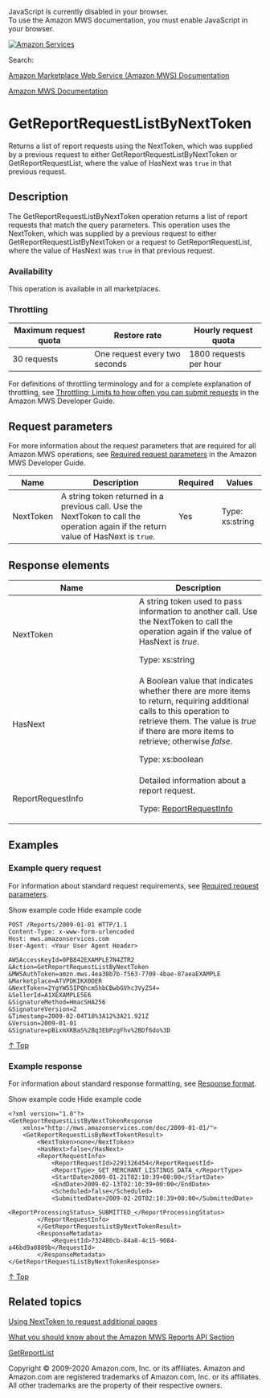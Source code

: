 <div id="MWSDX_noscript">

JavaScript is currently disabled in your browser.  
To use the Amazon MWS documentation, you must enable JavaScript in your
browser.

</div>

<div id="MWSDX_divtop">

[![Amazon
Services](https://images-na.ssl-images-amazon.com/images/G/08/mwsportal/fr_FR/amazonservices.gif "Amazon Services")](http://services.amazon.fr)

<div id="MWSDX_search">

<span id="MWSDX_searchlbl">Search:</span>

</div>

  
<span id="MWSDX_titlebar">[Amazon Marketplace Web Service (Amazon MWS)
Documentation](https://developer.amazonservices.fr/gp/mws/docs.html)</span>

</div>

<div id="MWSDX_divbottom">

<div id="MWSDX_divleft">

<div id="MWSDX_toc">

</div>

</div>

<div id="MWSDX_divright">

<div id="MWSDX_content">

<span id="MWSDX_breadcrumbs">[Amazon MWS
Documentation](https://developer.amazonservices.fr/gp/mws/docs.html)</span>

<div id="Reports_GetReportRequestListByNextToken" class="nested0">

GetReportRequestListByNextToken
===============================

<div class="body">

<span class="ph">Returns a list of report requests using the <span
class="keyword parmname">NextToken</span>, which was supplied by a
previous request to either <span
class="keyword apiname">GetReportRequestListByNextToken</span> or <span
class="keyword apiname">GetReportRequestList</span>, where the value of
<span class="keyword parmname">HasNext</span> was `true` in that
previous request.</span>

</div>

<div id="Description" class="topic concept nested1">

Description
-----------

<div class="body conbody">

The <span id="Description__GetReportRequestListByNextToken"
class="keyword apiname">GetReportRequestListByNextToken</span> operation
returns a list of report requests that match the query parameters. This
operation uses the <span class="keyword parmname">NextToken</span>,
which was supplied by a previous request to either <span
class="keyword apiname">GetReportRequestListByNextToken</span> or a
request to <span class="keyword apiname">GetReportRequestList</span>,
where the value of <span class="keyword parmname">HasNext</span> was
`true` in that previous request.

<div class="section">

### Availability

This operation is available in all marketplaces.

</div>

<div class="section">

### Throttling

<div class="p">

<div class="tablenoborder">

| Maximum request quota | Restore rate                  | Hourly request quota   |
|-----------------------|-------------------------------|------------------------|
| 30 requests           | One request every two seconds | 1800 requests per hour |

</div>

<span class="ph">For definitions of throttling terminology and for a
complete explanation of throttling, see
<a href="../dev_guide/DG_Throttling.md" class="xref">Throttling: Limits to how often you can submit requests</a>
in the <span class="ph">Amazon MWS Developer Guide</span>.</span>

</div>

</div>

</div>

</div>

<div id="RequestParameters" class="topic reference nested1">

Request parameters
------------------

<div class="body refbody">

<div class="section">

<span class="ph">For more information about the request parameters that
are required for all <span class="ph">Amazon MWS</span> operations, see
<a href="../dev_guide/DG_RequiredRequestParameters.md" class="xref">Required request parameters</a>
in the <span class="ph">Amazon MWS Developer Guide</span>.</span>

</div>

<div class="tablenoborder">

| Name                                            | Description                                                                                                                                                                                                                             | Required | Values                                  |
|-------------------------------------------------|-----------------------------------------------------------------------------------------------------------------------------------------------------------------------------------------------------------------------------------------|----------|-----------------------------------------|
| <span class="keyword parmname">NextToken</span> | <span class="ph">A string token returned in a previous call. Use the <span class="keyword parmname">NextToken</span> to call the operation again if the return value of <span class="keyword parmname">HasNext</span> is `true`.</span> | Yes      | <span class="ph">Type: xs:string</span> |

</div>

</div>

</div>

<div id="ResponseElements" class="topic reference nested1">

Response elements
-----------------

<div class="body refbody">

<div class="tablenoborder">

<table id="ResponseElements__ResponseElementsTable" class="table" data-cellpadding="4" data-cellspacing="0" data-summary="" data-frame="border" data-border="1" data-rules="all">
<colgroup>
<col style="width: 50%" />
<col style="width: 50%" />
</colgroup>
<thead>
<tr class="header">
<th>Name</th>
<th>Description</th>
</tr>
</thead>
<tbody>
<tr class="odd">
<td><span class="keyword parmname">NextToken</span></td>
<td><span class="ph">A string token used to pass information to another call. Use the <span class="keyword parmname">NextToken</span> to call the operation again if the value of <span class="keyword parmname">HasNext</span> is <var class="keyword varname">true</var>.</span>
<p><span class="ph">Type: xs:string</span></p></td>
</tr>
<tr class="even">
<td><span class="keyword parmname">HasNext</span></td>
<td><span class="ph">A Boolean value that indicates whether there are more items to return, requiring additional calls to this operation to retrieve them. The value is <var class="keyword varname">true</var> if there are more items to retrieve; otherwise <var class="keyword varname">false</var>.</span>
<p><span class="ph">Type: xs:boolean</span></p></td>
</tr>
<tr class="odd">
<td><span class="keyword parmname">ReportRequestInfo</span></td>
<td><span class="ph">Detailed information about a report request.</span>
<p>Type: <a href="Reports_Datatypes.md#ReportRequestInfo" class="xref" title="Detailed information about a report request.">ReportRequestInfo</a></p></td>
</tr>
</tbody>
</table>

</div>

</div>

</div>

<div id="Examples" class="topic reference nested1">

Examples
--------

<div class="body refbody">

<div class="section">

### Example query request

<span class="ph">For information about standard request requirements,
see
<a href="../dev_guide/DG_RequiredRequestParameters.md" class="xref">Required request parameters</a>.</span>

<span class="ph expander"> <span class="keyword parmname xshow">Show
example code</span> <span class="keyword parmname xhide">Hide example
code</span> </span>

<div class="sectiondiv content">

    POST /Reports/2009-01-01 HTTP/1.1
    Content-Type: x-www-form-urlencoded
    Host: mws.amazonservices.com
    User-Agent: <Your User Agent Header>

    AWSAccessKeyId=0PB842EXAMPLE7N4ZTR2
    &Action=GetReportRequestListByNextToken
    &MWSAuthToken=amzn.mws.4ea38b7b-f563-7709-4bae-87aeaEXAMPLE
    &Marketplace=ATVPDKIKX0DER
    &NextToken=2YgYW55IPQhcm5hbCBwbGVhc3VyZS4=
    &SellerId=A1XEXAMPLE5E6
    &SignatureMethod=HmacSHA256
    &SignatureVersion=2
    &Timestamp=2009-02-04T18%3A12%3A21.921Z
    &Version=2009-01-01
    &Signature=pBixmXKBaS%2Bq3EbPzgFhv%2BDf6do%3D

<a href="#Examples" class="xref">↑ Top</a>

</div>

</div>

<div class="section">

### Example response

<span class="ph">For information about standard response formatting, see
<a href="../dev_guide/DG_ResponseFormat.md" class="xref">Response format</a>.</span>

<span class="ph expander"> <span class="keyword parmname xshow">Show
example code</span> <span class="keyword parmname xhide">Hide example
code</span> </span>

<div class="sectiondiv content">

    <?xml version="1.0"?>
    <GetReportRequestListByNextTokenResponse
        xmlns="http://mws.amazonservices.com/doc/2009-01-01/">
        <GetReportRequestLisByNextTokentResult>
            <NextToken>none</NextToken>
            <HasNext>false</HasNext>
            <ReportRequestInfo>
                <ReportRequestId>2291326454</ReportRequestId>
                <ReportType>_GET_MERCHANT_LISTINGS_DATA_</ReportType>
                <StartDate>2009-01-21T02:10:39+00:00</StartDate>
                <EndDate>2009-02-13T02:10:39+00:00</EndDate>
                <Scheduled>false</Scheduled>
                <SubmittedDate>2009-02-20T02:10:39+00:00</SubmittedDate>
                <ReportProcessingStatus>_SUBMITTED_</ReportProcessingStatus>
            </ReportRequestInfo>
            </GetReportRequestListByNextTokenResult>
            <ResponseMetadata>
                <RequestId>732480cb-84a8-4c15-9084-a46bd9a0889b</RequestId>
            </ResponseMetadata>
    </GetReportRequestListByNextTokenResponse>

<a href="#Examples" class="xref">↑ Top</a>

</div>

</div>

</div>

</div>

<div id="RelatedActions" class="topic nested1">

Related topics
--------------

<div class="body">

<a href="../dev_guide/DG_NextToken.md" class="xref">Using NextToken to request additional pages</a>

<a href="../reports/Reports_Overview.md" class="xref">What you should know about the Amazon MWS Reports API Section</a>

<a href="Reports_GetReportList.md" class="xref" title="Returns a list of reports that were created in the previous 90 days.">GetReportList</a>

</div>

</div>

</div>

<div id="MWSDX_footer">

Copyright © 2009-2020 Amazon.com, Inc. or its affiliates. Amazon and
Amazon.com are registered trademarks of Amazon.com, Inc. or its
affiliates. All other trademarks are the property of their respective
owners.

</div>

</div>

</div>

<div style="clear: both;">

</div>

</div>
